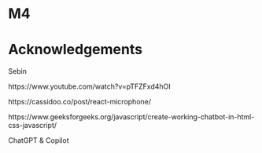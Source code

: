 # M4
# Acknowledgements
<p> Sebin </p>
<p> https://www.youtube.com/watch?v=pTFZFxd4hOI </p>
<p> https://cassidoo.co/post/react-microphone/</p>
<p> https://www.geeksforgeeks.org/javascript/create-working-chatbot-in-html-css-javascript/ </p>
<p> ChatGPT & Copilot</p>
